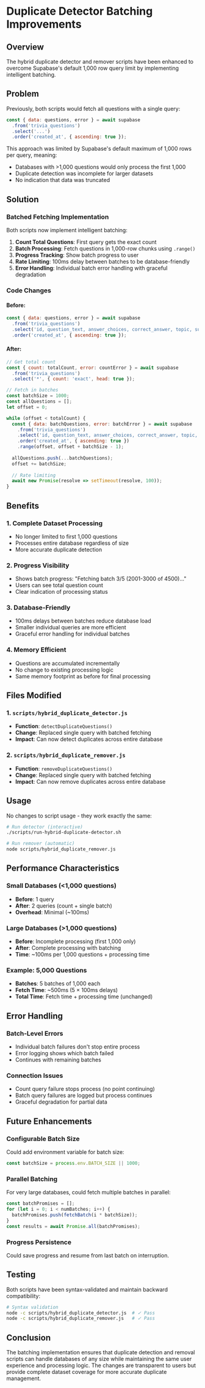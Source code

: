 # Duplicate Detector Batching Improvements

## Overview

The hybrid duplicate detector and remover scripts have been enhanced to overcome Supabase's default 1,000 row query limit by implementing intelligent batching.

## Problem

Previously, both scripts would fetch all questions with a single query:

```javascript
const { data: questions, error } = await supabase
  .from('trivia_questions')
  .select('...')
  .order('created_at', { ascending: true });
```

This approach was limited by Supabase's default maximum of 1,000 rows per query, meaning:
- Databases with >1,000 questions would only process the first 1,000
- Duplicate detection was incomplete for larger datasets
- No indication that data was truncated

## Solution

### Batched Fetching Implementation

Both scripts now implement intelligent batching:

1. **Count Total Questions**: First query gets the exact count
2. **Batch Processing**: Fetch questions in 1,000-row chunks using `.range()`
3. **Progress Tracking**: Show batch progress to user
4. **Rate Limiting**: 100ms delay between batches to be database-friendly
5. **Error Handling**: Individual batch error handling with graceful degradation

### Code Changes

#### Before:
```javascript
const { data: questions, error } = await supabase
  .from('trivia_questions')
  .select('id, question_text, answer_choices, correct_answer, topic, subtopic, tags, difficulty, language, created_at')
  .order('created_at', { ascending: true });
```

#### After:
```javascript
// Get total count
const { count: totalCount, error: countError } = await supabase
  .from('trivia_questions')
  .select('*', { count: 'exact', head: true });

// Fetch in batches
const batchSize = 1000;
const allQuestions = [];
let offset = 0;

while (offset < totalCount) {
  const { data: batchQuestions, error: batchError } = await supabase
    .from('trivia_questions')
    .select('id, question_text, answer_choices, correct_answer, topic, subtopic, tags, difficulty, language, created_at')
    .order('created_at', { ascending: true })
    .range(offset, offset + batchSize - 1);
  
  allQuestions.push(...batchQuestions);
  offset += batchSize;
  
  // Rate limiting
  await new Promise(resolve => setTimeout(resolve, 100));
}
```

## Benefits

### 1. **Complete Dataset Processing**
- No longer limited to first 1,000 questions
- Processes entire database regardless of size
- More accurate duplicate detection

### 2. **Progress Visibility**
- Shows batch progress: "Fetching batch 3/5 (2001-3000 of 4500)..."
- Users can see total question count
- Clear indication of processing status

### 3. **Database-Friendly**
- 100ms delays between batches reduce database load
- Smaller individual queries are more efficient
- Graceful error handling for individual batches

### 4. **Memory Efficient**
- Questions are accumulated incrementally
- No change to existing processing logic
- Same memory footprint as before for final processing

## Files Modified

### 1. `scripts/hybrid_duplicate_detector.js`
- **Function**: `detectDuplicateQuestions()`
- **Change**: Replaced single query with batched fetching
- **Impact**: Can now detect duplicates across entire database

### 2. `scripts/hybrid_duplicate_remover.js`
- **Function**: `removeDuplicateQuestions()`
- **Change**: Replaced single query with batched fetching
- **Impact**: Can now remove duplicates across entire database

## Usage

No changes to script usage - they work exactly the same:

```bash
# Run detector (interactive)
./scripts/run-hybrid-duplicate-detector.sh

# Run remover (automatic)
node scripts/hybrid_duplicate_remover.js
```

## Performance Characteristics

### Small Databases (<1,000 questions)
- **Before**: 1 query
- **After**: 2 queries (count + single batch)
- **Overhead**: Minimal (~100ms)

### Large Databases (>1,000 questions)
- **Before**: Incomplete processing (first 1,000 only)
- **After**: Complete processing with batching
- **Time**: ~100ms per 1,000 questions + processing time

### Example: 5,000 Questions
- **Batches**: 5 batches of 1,000 each
- **Fetch Time**: ~500ms (5 × 100ms delays)
- **Total Time**: Fetch time + processing time (unchanged)

## Error Handling

### Batch-Level Errors
- Individual batch failures don't stop entire process
- Error logging shows which batch failed
- Continues with remaining batches

### Connection Issues
- Count query failure stops process (no point continuing)
- Batch query failures are logged but process continues
- Graceful degradation for partial data

## Future Enhancements

### Configurable Batch Size
Could add environment variable for batch size:
```javascript
const batchSize = process.env.BATCH_SIZE || 1000;
```

### Parallel Batching
For very large databases, could fetch multiple batches in parallel:
```javascript
const batchPromises = [];
for (let i = 0; i < numBatches; i++) {
  batchPromises.push(fetchBatch(i * batchSize));
}
const results = await Promise.all(batchPromises);
```

### Progress Persistence
Could save progress and resume from last batch on interruption.

## Testing

Both scripts have been syntax-validated and maintain backward compatibility:

```bash
# Syntax validation
node -c scripts/hybrid_duplicate_detector.js  # ✓ Pass
node -c scripts/hybrid_duplicate_remover.js   # ✓ Pass
```

## Conclusion

The batching implementation ensures that duplicate detection and removal scripts can handle databases of any size while maintaining the same user experience and processing logic. The changes are transparent to users but provide complete dataset coverage for more accurate duplicate management. 